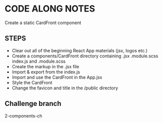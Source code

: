 # CODE ALONG NOTES

Create a static CardFront component

## STEPS

- Clear out all of the beginning React App materials (jsx, logos etc.)
- Create a components/CardFront directory containing .jsx .module.scss index.js and .module.scss
- Create the markup in the .jsx file
- Import & export from the index.js
- Import and use the CardFront in the App.jsx
- Style the CardFront
- Change the favicon and title in the /public directory

## Challenge branch

2-components-ch
